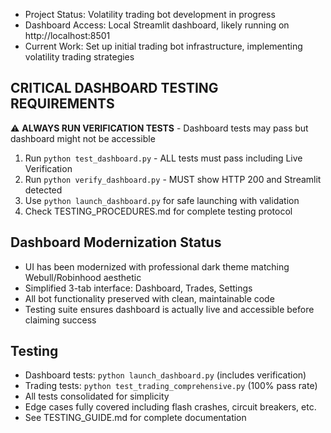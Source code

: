 - Project Status: Volatility trading bot development in progress
- Dashboard Access: Local Streamlit dashboard, likely running on http://localhost:8501 
- Current Work: Set up initial trading bot infrastructure, implementing volatility trading strategies

## CRITICAL DASHBOARD TESTING REQUIREMENTS
⚠️ **ALWAYS RUN VERIFICATION TESTS** - Dashboard tests may pass but dashboard might not be accessible
1. Run `python test_dashboard.py` - ALL tests must pass including Live Verification
2. Run `python verify_dashboard.py` - MUST show HTTP 200 and Streamlit detected
3. Use `python launch_dashboard.py` for safe launching with validation
4. Check TESTING_PROCEDURES.md for complete testing protocol

## Dashboard Modernization Status
- UI has been modernized with professional dark theme matching Webull/Robinhood aesthetic
- Simplified 3-tab interface: Dashboard, Trades, Settings
- All bot functionality preserved with clean, maintainable code
- Testing suite ensures dashboard is actually live and accessible before claiming success

## Testing
- Dashboard tests: `python launch_dashboard.py` (includes verification)
- Trading tests: `python test_trading_comprehensive.py` (100% pass rate)
- All tests consolidated for simplicity
- Edge cases fully covered including flash crashes, circuit breakers, etc.
- See TESTING_GUIDE.md for complete documentation